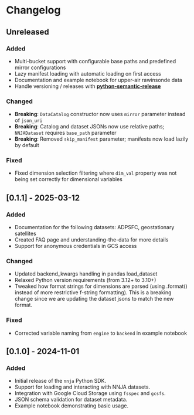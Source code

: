 # Changelog

## Unreleased
### Added
- Multi-bucket support with configurable base paths and predefined mirror configurations
- Lazy manifest loading with automatic loading on first access
- Documentation and example notebook for upper-air rawinsonde data
- Handle versioning / releases with [**python-semantic-release**](https://python-semantic-release.readthedocs.io/en/latest/)

### Changed
- **Breaking**: `DataCatalog` constructor now uses `mirror` parameter instead of `json_uri`
- **Breaking**: Catalog and dataset JSONs now use relative paths; `NNJADataset` requires `base_path` parameter
- **Breaking**: Removed `skip_manifest` parameter; manifests now load lazily by default

### Fixed
- Fixed dimension selection filtering where `dim_val` property was not being set correctly for dimensional variables

## [0.1.1] - 2025-03-12
### Added
- Documentation for the following datasets: ADPSFC, geostationary satellites
- Created FAQ page and understanding-the-data for more details
- Support for anonymous credentials in GCS access

### Changed
- Updated backend_kwargs handling in pandas load_dataset
- Relaxed Python version requirements (from 3.12+ to 3.10+)
- Tweaked how format strings for dimensions are parsed (using .format() instead of more restrictive f-string formatting). This is a breaking change since we are updating the dataset jsons to match the new format.

### Fixed
- Corrected variable naming from `engine` to `backend` in example notebook


## [0.1.0] - 2024-11-01
### Added
- Initial release of the `nnja` Python SDK.
- Support for loading and interacting with NNJA datasets.
- Integration with Google Cloud Storage using `fsspec` and `gcsfs`.
- JSON schema validation for dataset metadata.
- Example notebook demonstrating basic usage.
